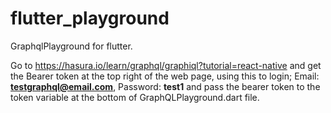 # flutter_playground

GraphqlPlayground for flutter.

Go to https://hasura.io/learn/graphql/graphiql?tutorial=react-native
and get the Bearer token at the top right of the web page, using this to login;
Email: **testgraphql@email.com**, Password: **test1**
and pass the bearer token to the token variable at the bottom of GraphQLPlayground.dart file.
